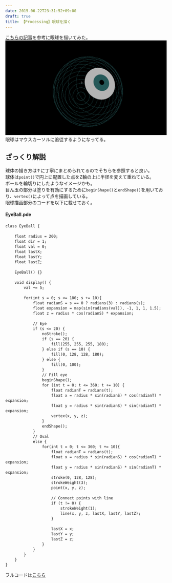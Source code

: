 ```yaml
---
date: 2015-06-22T23:31:52+09:00
draft: true
title: 【Processing】眼球を描く
---
```

[こちらの記事](http://p5aholic.hatenablog.com/)を参考に眼球を描いてみた。  
![](../../../images/processing/image_eye.gif)
眼球はマウスカーソルに追従するようになってる。  
## ざっくり解説
球体の描き方は↑に丁寧にまとめられてるのでそちらを参照すると良い。  
球体は`point()`で円上に配置した点をZ軸の上に半径を変えて重ねている。  
ボールを輪切りにしたようなイメージかも。  
目ん玉の部分は塗りを有効にするために`beginShape()`と`endShape()`を用いており、`vertex()`によって点を描画している。  
眼球描画部分のコードを以下に載せておく。  
#### EyeBall.pde
```
class EyeBall {

    float radius = 200;
    float dir = 1;
    float val = 0;
    float lastX;
    float lastY;
    float lastZ;

    EyeBall() {}

    void display() {
        val += 5;

        for(int s = 0; s <= 180; s += 10){
            float radianS = s == 0 ? radians(3) : radians(s);
            float expansion = map(sin(radians(val)), -1, 1, 1, 1.5);
            float z = radius * cos(radianS) * expansion;

            // Eye
            if (s <= 20) {
                noStroke();
                if (s == 20) {
                    fill(255, 255, 255, 180);
                } else if (s == 10) {
                    fill(0, 128, 128, 180);
                } else {
                    fill(0, 100);
                }
                // Fill eye
                beginShape();
                for (int t = 0; t <= 360; t += 10) {
                    float radianT = radians(t);
                    float x = radius * sin(radianS) * cos(radianT) * expansion;
                    float y = radius * sin(radianS) * sin(radianT) * expansion;
                    vertex(x, y, z);
                }
                endShape();
            }
            // Oval
            else {
                for(int t = 0; t <= 360; t += 10){
                    float radianT = radians(t);
                    float x = radius * sin(radianS) * cos(radianT) * expansion;
                    float y = radius * sin(radianS) * sin(radianT) * expansion;
                    stroke(0, 128, 128);
                    strokeWeight(3);
                    point(x, y, z);

                    // Connect points with line
                    if (t != 0) {
                        strokeWeight(1);
                        line(x, y, z, lastX, lastY, lastZ);
                    }

                    lastX = x;
                    lastY = y;
                    lastZ = z;
                }
            }
        }
    }
}
```
フルコードは[こちら](https://github.com/nomi1126/processing_work/tree/master/2015_06_21_eye/eye)
